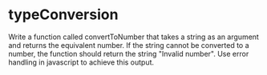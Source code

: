 # typeConversion

Write a function called convertToNumber that takes a string as an argument and returns the equivalent
number. If the string cannot be converted to a number, the function should return the string "Invalid number".
Use error handling in javascript to achieve this output.
